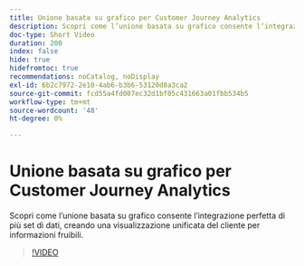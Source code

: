 ```yaml
---
title: Unione basata su grafico per Customer Journey Analytics
description: Scopri come l’unione basata su grafico consente l’integrazione perfetta di più set di dati, creando una visualizzazione unificata del cliente per informazioni fruibili.
doc-type: Short Video
duration: 200
index: false
hide: true
hidefromtoc: true
recommendations: noCatalog, noDisplay
exl-id: 6b2c7972-2e10-4ab6-b3b6-53120d8a3ca2
source-git-commit: fcd55a4fd007ec32d1bf05c431663a01fbb534b5
workflow-type: tm+mt
source-wordcount: '48'
ht-degree: 0%

---
```


# Unione basata su grafico per Customer Journey Analytics

Scopri come l’unione basata su grafico consente l’integrazione perfetta di più set di dati, creando una visualizzazione unificata del cliente per informazioni fruibili.

<!-- 62_S112_3442459_199_graphbased-stitching-for-customer-journey-analytics -->
>[!VIDEO](https://video.tv.adobe.com/v/3458317/?learn=on&enablevpops=true)
